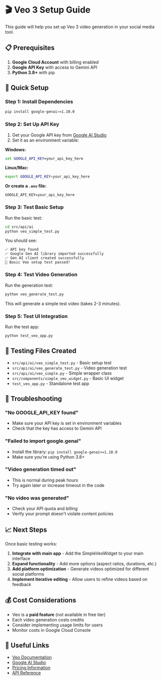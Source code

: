 # 🎬 Veo 3 Setup Guide

This guide will help you set up Veo 3 video generation in your social media tool.

## 📋 Prerequisites

1. **Google Cloud Account** with billing enabled
2. **Google API Key** with access to Gemini API
3. **Python 3.8+** with pip

## 🚀 Quick Setup

### Step 1: Install Dependencies

```bash
pip install google-genai>=1.10.0
```

### Step 2: Set Up API Key

1. Get your Google API key from [Google AI Studio](https://aistudio.google.com/app/apikey)
2. Set it as an environment variable:

**Windows:**
```cmd
set GOOGLE_API_KEY=your_api_key_here
```

**Linux/Mac:**
```bash
export GOOGLE_API_KEY=your_api_key_here
```

**Or create a `.env` file:**
```
GOOGLE_API_KEY=your_api_key_here
```

### Step 3: Test Basic Setup

Run the basic test:
```bash
cd src/api/ai
python veo_simple_test.py
```

You should see:
```
✅ API key found
✅ Google Gen AI library imported successfully
✅ Gen AI client created successfully
🎉 Basic Veo setup test passed!
```

### Step 4: Test Video Generation

Run the generation test:
```bash
python veo_generate_test.py
```

This will generate a simple test video (takes 2-3 minutes).

### Step 5: Test UI Integration

Run the test app:
```bash
python test_veo_app.py
```

## 🧪 Testing Files Created

- `src/api/ai/veo_simple_test.py` - Basic setup test
- `src/api/ai/veo_generate_test.py` - Video generation test
- `src/api/ai/veo_simple.py` - Simple wrapper class
- `src/components/simple_veo_widget.py` - Basic UI widget
- `test_veo_app.py` - Standalone test app

## 🔧 Troubleshooting

### "No GOOGLE_API_KEY found"
- Make sure your API key is set in environment variables
- Check that the key has access to Gemini API

### "Failed to import google.genai"
- Install the library: `pip install google-genai>=1.10.0`
- Make sure you're using Python 3.8+

### "Video generation timed out"
- This is normal during peak hours
- Try again later or increase timeout in the code

### "No video was generated"
- Check your API quota and billing
- Verify your prompt doesn't violate content policies

## 📈 Next Steps

Once basic testing works:

1. **Integrate with main app** - Add the SimpleVeoWidget to your main interface
2. **Expand functionality** - Add more options (aspect ratios, durations, etc.)
3. **Add platform optimization** - Generate videos optimized for different social platforms
4. **Implement iterative editing** - Allow users to refine videos based on feedback

## 💰 Cost Considerations

- Veo is a **paid feature** (not available in free tier)
- Each video generation costs credits
- Consider implementing usage limits for users
- Monitor costs in Google Cloud Console

## 🔗 Useful Links

- [Veo Documentation](https://ai.google.dev/gemini-api/docs/video)
- [Google AI Studio](https://aistudio.google.com/)
- [Pricing Information](https://ai.google.dev/pricing)
- [API Reference](https://ai.google.dev/api) 